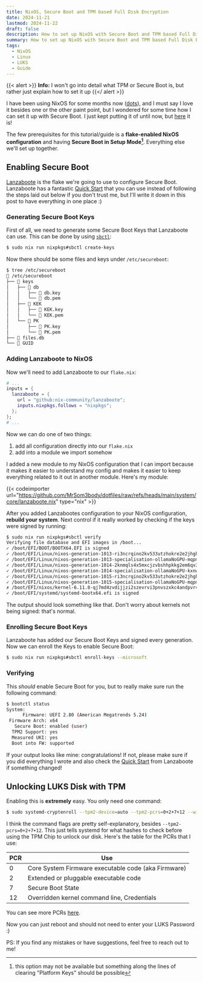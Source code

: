 ```yaml
---
title: NixOS, Secure Boot and TPM based Full Disk Encryption
date: 2024-11-21
lastmod: 2024-11-22
draft: false
description: How to set up NixOS with Secure Boot and TPM based Full Disk Encryption (LUKS)
summary: How to set up NixOS with Secure Boot and TPM based Full Disk Encryption (LUKS)
tags:
  - NixOS
  - Linux
  - LUKS
  - Guide
---
```


{{< alert >}}
**Info:** I won't go into detail what TPM or Secure Boot is, but rather just explain how to set it up
{{</ alert >}}

I have been using NixOS for some months now ([dots](https://github.com/MrSom3body/dotfiles)), and I must say I love it besides one or the other paint point, but I wondered for some time how I can set it up with Secure Boot. I just kept putting it of until now, but [here](https://github.com/MrSom3body/dotfiles/commit/7f6555a518dde45201cc9a3811b8264b57e7e031) it is!

The few prerequisites for this tutorial/guide is a **flake-enabled NixOS configuration** and having **Secure Boot in Setup Mode[^1]**. Everything else we'll set up together.

[^1]: this option may not be available but something along the lines of clearing "Platform Keys" should be possible

## Enabling Secure Boot

[Lanzaboote](https://github.com/nix-community/lanzaboote) is the flake we're going to use to configure Secure Boot. Lanzaboote has a fantastic [Quick Start](https://github.com/nix-community/lanzaboote/blob/master/docs/QUICK_START.md) that you can use instead of following the steps laid out below if you don't trust me, but I'll write it down in this post to have everything in one place :)

### Generating Secure Boot Keys

First of all, we need to generate some Secure Boot Keys that Lanzaboote can use. This can be done by using [`sbctl`](https://search.nixos.org/packages?channel=unstable&show=sbctl&query=sbctl):

```sh
$ sudo nix run nixpkgs#sbctl create-keys
```

Now there should be some files and keys under `/etc/secureboot`:

```bash
$ tree /etc/secureboot
 /etc/secureboot
├──  keys
│   ├──  db
│   │   ├──  db.key
│   │   └──  db.pem
│   ├──  KEK
│   │   ├──  KEK.key
│   │   └──  KEK.pem
│   └──  PK
│       ├──  PK.key
│       └──  PK.pem
├──  files.db
└──  GUID
```

### Adding Lanzaboote to NixOS

Now we'll need to add Lanzaboote to our `flake.nix`:

```nix
# ...
inputs = {
  lanzaboote = {
    url = "github:nix-community/lanzaboote";
    inputs.nixpkgs.follows = "nixpkgs";
  };
};
# ...
```

Now we can do one of two things:

1. add all configuration directly into our `flake.nix`
2. add into a module we import somehow

I added a new module to my NixOS configuration that I can import because it makes it easier to understand my config and makes it easier to keep everything related to it out in another module. Here's my module:

{{< codeimporter url="https://github.com/MrSom3body/dotfiles/raw/refs/heads/main/system/core/lanzaboote.nix" type="nix" >}}

After you added Lanzabootes configuration to your NixOS configuration, **rebuild your system**. Next control if it really worked by checking if the keys were signed by running:

```sh
$ sudo nix run nixpkgs#sbctl verify
Verifying file database and EFI images in /boot...
✓ /boot/EFI/BOOT/BOOTX64.EFI is signed
✓ /boot/EFI/Linux/nixos-generation-1013-ri3ncrqino2kv533utzhokre2e2jhghprn2g7x5k23336vvgniwa.efi is signed
✓ /boot/EFI/Linux/nixos-generation-1013-specialisation-ollamaNoGPU-mqpm5ulo76adzgn4rlk57q2hmy5756zkjkqghuc33uum73jog25q.efi is signed
✓ /boot/EFI/Linux/nixos-generation-1014-2knmqls4x5mxcjzvbshhpkkg2em6qv3itnqdnvuspb6ipj2xhyaa.efi is signed
✓ /boot/EFI/Linux/nixos-generation-1014-specialisation-ollamaNoGPU-kxnw4ou7ewmh5ganp4crgxnbax7zljplvoe46ifkisrvcnt5qpmq.efi is signed
✓ /boot/EFI/Linux/nixos-generation-1015-ri3ncrqino2kv533utzhokre2e2jhghprn2g7x5k23336vvgniwa.efi is signed
✓ /boot/EFI/Linux/nixos-generation-1015-specialisation-ollamaNoGPU-mqpm5ulo76adzgn4rlk57q2hmy5756zkjkqghuc33uum73jog25q.efi is signed
✗ /boot/EFI/nixos/kernel-6.11.8-qj7md4zvdijjzi2szevrvi3pnvszxkc4andpvr4aqxzmdcebysoa.efi is not signed
✓ /boot/EFI/systemd/systemd-bootx64.efi is signed
```

The output should look something like that. Don't worry about kernels not being signed: that's normal.

### Enrolling Secure Boot Keys

Lanzaboote has added our Secure Boot Keys and signed every generation. Now we can enroll the Keys to enable Secure Boot:

```sh
$ sudo nix run nixpkgs#sbctl enroll-keys --microsoft
```

### Verifying

This _should_ enable Secure Boot for you, but to really make sure run the following command:

```sh
$ bootctl status
System:
      Firmware: UEFI 2.80 (American Megatrends 5.24)
 Firmware Arch: x64
   Secure Boot: enabled (user)
  TPM2 Support: yes
  Measured UKI: yes
  Boot into FW: supported
```

If your output looks like mine: congratulations! If not, please make sure if you did everything I wrote and also check the [Quick Start](https://github.com/nix-community/lanzaboote/blob/master/docs/QUICK_START.md) from Lanzaboote if something changed!

## Unlocking LUKS Disk with TPM

Enabling this is **extremely** easy. You only need one command:

```sh
$ sudo systemd-cryptenroll --tpm2-device=auto --tpm2-pcrs=0+2+7+12 --wipe-slot=tpm2 <disk>
```

I think the command flags are pretty self-explanatory, besides `--tpm2-pcrs=0+2+7+12`. This just tells systemd for what hashes to check before using the TPM Chip to unlock our disk. Here's the table for the PCRs that I use:

| PCR | Use                                                 |
| --- | --------------------------------------------------- |
| 0   | Core System Firmware executable code (aka Firmware) |
| 2   | Extended or pluggable executable code               |
| 7   | Secure Boot State                                   |
| 12  | Overridden kernel command line, Credentials         |

You can see more PCRs [here](https://wiki.archlinux.org/title/Trusted_Platform_Module#Accessing_PCR_registers).

Now you can just reboot and should not need to enter your LUKS Password :)

PS: If you find any mistakes or have suggestions, feel free to reach out to me!
